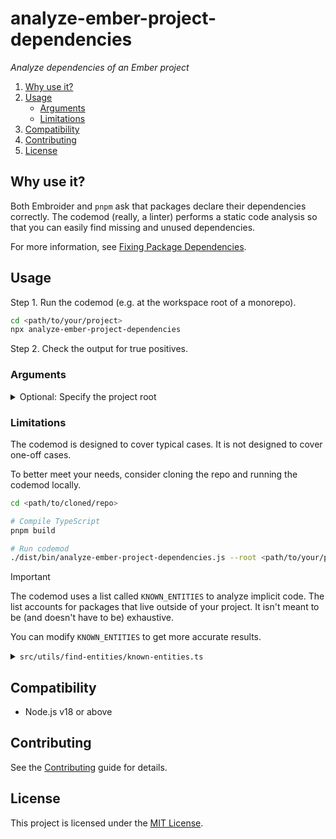 # analyze-ember-project-dependencies

_Analyze dependencies of an Ember project_

1. [Why use it?](#why-use-it)
1. [Usage](#usage)
    - [Arguments](#arguments)
    - [Limitations](#limitations)
1. [Compatibility](#compatibility)
1. [Contributing](#contributing)
1. [License](#license)


## Why use it?

Both Embroider and `pnpm` ask that packages declare their dependencies correctly. The codemod (really, a linter) performs a static code analysis so that you can easily find missing and unused dependencies.

For more information, see [Fixing Package Dependencies](https://crunchingnumbers.live/2024/07/19/fixing-package-dependencies).


## Usage

Step 1. Run the codemod (e.g. at the workspace root of a monorepo).

```sh
cd <path/to/your/project>
npx analyze-ember-project-dependencies
```

Step 2. Check the output for true positives.


### Arguments

<details>

<summary>Optional: Specify the project root</summary>

Pass `--root` to run the codemod somewhere else (i.e. not in the current directory).

```sh
npx ember-codemod-remove-inject-as-service --root <path/to/your/project>
```

</details>


### Limitations

The codemod is designed to cover typical cases. It is not designed to cover one-off cases.

To better meet your needs, consider cloning the repo and running the codemod locally.

```sh
cd <path/to/cloned/repo>

# Compile TypeScript
pnpm build

# Run codemod
./dist/bin/analyze-ember-project-dependencies.js --root <path/to/your/project>
```

> [!IMPORTANT]
>
> The codemod uses a list called `KNOWN_ENTITIES` to analyze implicit code. The list accounts for packages that live outside of your project. It isn't meant to be (and doesn't have to be) exhaustive.
>
> You can modify `KNOWN_ENTITIES` to get more accurate results.
>
> <details>
> 
> <summary><code>src/utils/find-entities/known-entities.ts</code></summary>
> 
> ```ts
> const KNOWN_ENTITIES = new Map<PackageName, Partial<ProjectDataEntities>>([
>   [
>     '@ember/render-modifiers',
>     {
>       modifiers: ['did-insert', 'did-update', 'will-destroy'],
>     },
>   ],
> 
>   // ...
> ]);
> ```
> 
> </details>


## Compatibility

- Node.js v18 or above


## Contributing

See the [Contributing](../../CONTRIBUTING.md) guide for details.


## License

This project is licensed under the [MIT License](LICENSE.md).
